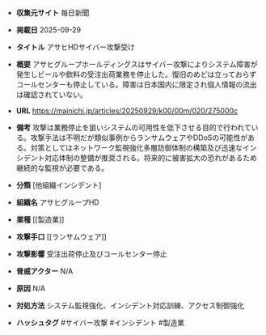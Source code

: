 - **収集元サイト**
毎日新聞

- **掲載日**
2025-09-29

- **タイトル**
アサヒHDサイバー攻撃受け

- **概要**
アサヒグループホールディングスはサイバー攻撃によりシステム障害が発生しビールや飲料の受注出荷業務を停止した。復旧のめどは立っておらずコールセンターも停止している。障害は日本国内に限定され個人情報の流出は確認されていない。

- **URL**
https://mainichi.jp/articles/20250929/k00/00m/020/275000c

- **備考**
攻撃は業務停止を狙いシステムの可用性を低下させる目的で行われている。攻撃手法は不明だが類似事例からランサムウェアやDDoSの可能性がある。対策としてはネットワーク監視強化多層防御体制の構築及び迅速なインシデント対応体制の整備が推奨される。将来的に被害拡大の恐れがあるため継続的な監視が必要である。

- **分類**
[他組織インシデント]

- **組織名**
アサヒグループHD

- **業種**
[[製造業]]

- **攻撃手口**
[[ランサムウェア]]

- **攻撃影響**
受注出荷停止及びコールセンター停止

- **脅威アクター**
N/A

- **原因**
N/A

- **対処方法**
システム監視強化、インシデント対応訓練、アクセス制御強化

- **ハッシュタグ**
#サイバー攻撃 #インシデント #製造業

